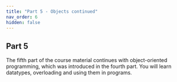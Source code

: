 ```yaml
---
title: "Part 5 - Objects continued"
nav_order: 6
hidden: false
---
```


## Part 5

The fifth part of the course material continues with object-oriented programming, which was introduced in the fourth part. You will learn datatypes, overloading and using them in programs.

